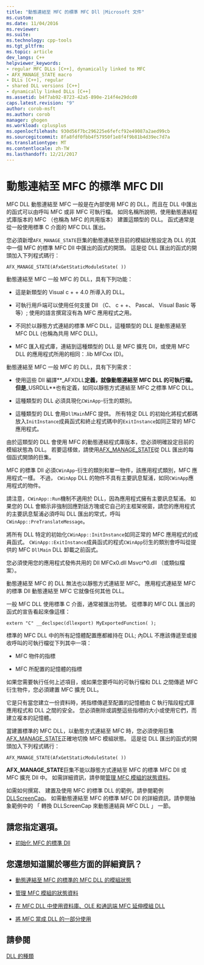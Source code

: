 ```yaml
---
title: "動態連結至 MFC 的標準 MFC Dll |Microsoft 文件"
ms.custom: 
ms.date: 11/04/2016
ms.reviewer: 
ms.suite: 
ms.technology: cpp-tools
ms.tgt_pltfrm: 
ms.topic: article
dev_langs: C++
helpviewer_keywords:
- regular MFC DLLs [C++], dynamically linked to MFC
- AFX_MANAGE_STATE macro
- DLLs [C++], regular
- shared DLL versions [C++]
- dynamically linked DLLs [C++]
ms.assetid: b4f7ab92-8723-42a5-890e-214f4e29dcd0
caps.latest.revision: "9"
author: corob-msft
ms.author: corob
manager: ghogen
ms.workload: cplusplus
ms.openlocfilehash: 930d56f7bc296225e6fefcf92e49087a2aed99cb
ms.sourcegitcommit: 8fa8fdf0fbb4f57950f1e8f4f9b81b4d39ec7d7a
ms.translationtype: MT
ms.contentlocale: zh-TW
ms.lasthandoff: 12/21/2017
---
```

# <a name="regular-mfc-dlls-dynamically-linked-to-mfc"></a>動態連結至 MFC 的標準 MFC Dll
MFC DLL 動態連結至 MFC 一般是在內部使用 MFC 的 DLL，而且在 DLL 中匯出的函式可以由呼叫 MFC 或非 MFC 可執行檔。 如同名稱所說明，使用動態連結程式庫版本的 MFC （也稱為 MFC 的共用版本） 建置這類型的 DLL。 函式通常是從一般使用標準 C 介面的 MFC DLL 匯出。  
  
 您必須新增`AFX_MANAGE_STATE`巨集的動態連結至目前的模組狀態設定為 DLL 的其中一個 MFC 的標準 MFC Dll 中匯出的函式的開頭。 這是從 DLL 匯出的函式的開頭加入下列程式碼行：  
  
```  
AFX_MANAGE_STATE(AfxGetStaticModuleState( ))  
```  
  
 動態連結至 MFC 一般 MFC 的 DLL，具有下列功能：  
  
-   這是新類型的 Visual c + + 4.0 所導入的 DLL。  
  
-   可執行用戶端可以使用任何支援 Dll （C、 c + +、 Pascal、 Visual Basic 等等）; 使用的語言撰寫沒有為 MFC 應用程式之用。  
  
-   不同於以靜態方式連結的標準 MFC DLL，這種類型的 DLL 是動態連結至 MFC DLL (也稱為共用 MFC DLL)。  
  
-   MFC 匯入程式庫，連結到這種類型的 DLL 是 MFC 擴充 Dll，或使用 MFC DLL 的應用程式所用的相同：.lib MFCxx (D)。  
  
 動態連結至 MFC 一般 MFC 的 DLL，具有下列需求：  
  
-   使用這些 Dll 編譯**_AFXDLL**定義，就像動態連結至 MFC DLL 的可執行檔。 但是**_USRDLL**也有定義，如同以靜態方式連結至 MFC 之標準 MFC DLL。  
  
-   這種類型的 DLL 必須具現化`CWinApp`-衍生的類別。  
  
-   這種類型的 DLL 會用`DllMain`MFC 提供。 所有特定 DLL 的初始化將程式都碼放入`InitInstance`成員函式和終止程式碼中的`ExitInstance`如同正常的 MFC 應用程式。  
  
 由於這類型的 DLL 會使用 MFC 的動態連結程式庫版本，您必須明確設定目前的模組狀態為 DLL。 若要這樣做，請使用[AFX_MANAGE_STATE](../mfc/reference/extension-dll-macros.md#afx_manage_state)從 DLL 匯出的每個函式開頭的巨集。  
  
 MFC 的標準 Dll 必須`CWinApp`-衍生的類別和單一物件，該應用程式類別，MFC 應用程式一樣。 不過， `CWinApp` DLL 的物件不具有主要訊息幫浦，如同`CWinApp`應用程式的物件。  
  
 請注意，`CWinApp::Run`機制不適用於 DLL，因為應用程式擁有主要訊息幫浦。 如果您的 DLL 會顯示非強制回應對話方塊或它自己的主框架視窗，請您的應用程式的主要訊息幫浦必須呼叫 DLL 匯出的常式，呼叫`CWinApp::PreTranslateMessage`。  
  
 將所有 DLL 特定的初始化`CWinApp::InitInstance`如同正常的 MFC 應用程式的成員函式。 `CWinApp::ExitInstance`成員函式的程式`CWinApp`衍生的類別會呼叫從提供的 MFC `DllMain` DLL 卸載之前函式。  
  
 您必須使用您的應用程式發佈共用的 Dll MFCx0.dll Msvcr*0.dll （或類似檔案）。  
  
 動態連結至 MFC 的 DLL 無法也以靜態方式連結至 MFC。 應用程式連結至 MFC 的標準 Dll 動態連結至 MFC 它就像任何其他 DLL。  
  
 一般 MFC DLL 使用標準 C 介面，通常被匯出符號。 從標準的 MFC DLL 匯出的函式的宣告看起來像這樣：  
  
```  
extern "C" __declspec(dllexport) MyExportedFunction( );  
```  
  
 標準的 MFC DLL 中的所有記憶體配置應都維持在 DLL; 內DLL 不應該傳遞至或接收呼叫的可執行檔從下列其中一項：  
  
-   MFC 物件的指標  
  
-   MFC 所配置的記憶體的指標  
  
 如果您需要執行任何上述項目，或如果您要呼叫的可執行檔和 DLL 之間傳遞 MFC 衍生物件，您必須建置 MFC 擴充 DLL。  
  
 它是只有當您建立一份資料時，將指標傳遞至配置的記憶體由 C 執行階段程式庫應用程式和 DLL 之間的安全。 您必須刪除或調整這些指標的大小或使用它們，而建立複本的記憶體。  
  
 當建置標準的 MFC DLL，以動態方式連結至 MFC 時，您必須使用巨集[AFX_MANAGE_STATE](../mfc/reference/extension-dll-macros.md#afx_manage_state)正確地切換 MFC 模組狀態。 這是從 DLL 匯出的函式的開頭加入下列程式碼行：  
  
```  
AFX_MANAGE_STATE(AfxGetStaticModuleState( ))  
```  
  
 **AFX_MANAGE_STATE**巨集不能以靜態方式連結至 MFC 的標準 MFC Dll 或 MFC 擴充 Dll 中。 如需詳細資訊，請參閱[管理 MFC 模組的狀態資料](../mfc/managing-the-state-data-of-mfc-modules.md)。  
  
 如需如何撰寫、 建置及使用 MFC 的標準 DLL 的範例，請參閱範例[DLLScreenCap](https://github.com/Microsoft/VCSamples/tree/master/VC2010Samples/MFC/advanced/DllScreenCap)。 如需動態連結至 MFC 的標準 MFC Dll 的詳細資訊，請參閱抽象範例中的 「 轉換 DLLScreenCap 來動態連結與 MFC DLL 」 一節。  
  
## <a name="what-do-you-want-to-do"></a>請您指定選項。  
  
-   [初始化 MFC 的標準 Dll](../build/run-time-library-behavior.md#initializing-regular-dlls)  
  
## <a name="what-do-you-want-to-know-more-about"></a>您還想知道關於哪些方面的詳細資訊？  
  
-   [動態連結至 MFC 的標準的 MFC DLL 的模組狀態](../build/module-states-of-a-regular-dll-dynamically-linked-to-mfc.md)  
  
-   [管理 MFC 模組的狀態資料](../mfc/managing-the-state-data-of-mfc-modules.md)  
  
-   [在 MFC DLL 中使用資料庫、OLE 和通訊端 MFC 延伸模組 DLL](../build/using-database-ole-and-sockets-extension-dlls-in-regular-dlls.md)  
  
-   [將 MFC 當成 DLL 的一部分使用](../mfc/tn011-using-mfc-as-part-of-a-dll.md)  
  
## <a name="see-also"></a>請參閱  
 [DLL 的種類](../build/kinds-of-dlls.md)